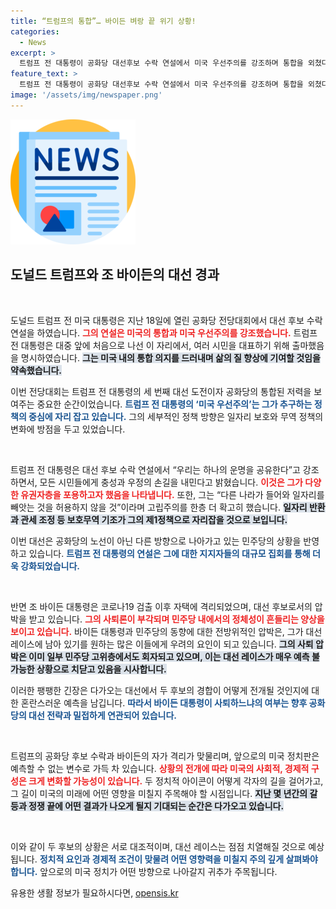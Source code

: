 ```yaml
---
title: “트럼프의 통합”… 바이든 벼랑 끝 위기 상황!
categories:
  - News
excerpt: >
  트럼프 전 대통령이 공화당 대선후보 수락 연설에서 미국 우선주의를 강조하며 통합을 외쳤다. 반면, 바이든 대통령은 코로나 확진 후 고립 중에 사퇴 압박을 받고 있어 정치적 긴張감이 고조되고 있다. 클릭을 통해 더 많은 내용을 확인하세요!
feature_text: >
  트럼프 전 대통령이 공화당 대선후보 수락 연설에서 미국 우선주의를 강조하며 통합을 외쳤다. 반면, 바이든 대통령은 코로나 확진 후 고립 중에 사퇴 압박을 받고 있어 정치적 긴張감이 고조되고 있다. 클릭을 통해 더 많은 내용을 확인하세요!
image: '/assets/img/newspaper.png'
---
```


<p><img src="/assets/img/newspaper.png" alt="kimp 속보" /></p>

<h2 data-ke-size="size26">도널드 트럼프와 조 바이든의 대선 경과</h2>

<p data-ke-size="size16">&nbsp;</p>

<p>도널드 트럼프 전 미국 대통령은 지난 18일에 열린 공화당 전당대회에서 대선 후보 수락 연설을 하였습니다. <b><span style="color: #ee2323;">그의 연설은 미국의 통합과 미국 우선주의를 강조했습니다.</span></b> 트럼프 전 대통령은 대중 앞에 처음으로 나선 이 자리에서, 여러 시민을 대표하기 위해 출마했음을 명시하였습니다. <b><span style="background-color: #21538527;">그는 미국 내의 통합 의지를 드러내며 삶의 질 향상에 기여할 것임을 약속했습니다.</span></b> </p>

<p>이번 전당대회는 트럼프 전 대통령의 세 번째 대선 도전이자 공화당의 통합된 저력을 보여주는 중요한 순간이었습니다. <b><span style="color: #1a5490;">트럼프 전 대통령의 ‘미국 우선주의’는 그가 추구하는 정책의 중심에 자리 잡고 있습니다.</span></b> 그의 세부적인 정책 방향은 일자리 보호와 무역 정책의 변화에 방점을 두고 있었습니다.</p>

<p data-ke-size="size16">&nbsp;</p>

<p>트럼프 전 대통령은 대선 후보 수락 연설에서 “우리는 하나의 운명을 공유한다”고 강조하면서, 모든 시민들에게 충성과 우정의 손길을 내민다고 밝혔습니다. <b><span style="color: #ee2323;">이것은 그가 다양한 유권자층을 포용하고자 했음을 나타냅니다.</span></b> 또한, 그는 “다른 나라가 들어와 일자리를 빼앗는 것을 허용하지 않을 것”이라며 고립주의를 한층 더 확고히 했습니다. <b><span style="background-color: #21538527;">일자리 반환과 관세 조정 등 보호무역 기조가 그의 제1정책으로 자리잡을 것으로 보입니다.</span></b> </p>

<p>이번 대선은 공화당의 노선이 아닌 다른 방향으로 나아가고 있는 민주당의 상황을 반영하고 있습니다. <b><span style="color: #1a5490;">트럼프 전 대통령의 연설은 그에 대한 지지자들의 대규모 집회를 통해 더욱 강화되었습니다.</span></b> </p>

<p data-ke-size="size16">&nbsp;</p>

<p>반면 조 바이든 대통령은 코로나19 검출 이후 자택에 격리되었으며, 대선 후보로서의 압박을 받고 있습니다. <b><span style="color: #ee2323;">그의 사퇴론이 부각되며 민주당 내에서의 정체성이 흔들리는 양상을 보이고 있습니다.</span></b> 바이든 대통령과 민주당의 동향에 대한 전방위적인 압박은, 그가 대선 레이스에 남아 있기를 원하는 많은 이들에게 우려의 요인이 되고 있습니다. <b><span style="background-color: #21538527;">그의 사퇴 압박은 이미 일부 민주당 고위층에서도 회자되고 있으며, 이는 대선 레이스가 매우 예측 불가능한 상황으로 치닫고 있음을 시사합니다.</span></b> </p>

<p>이러한 팽팽한 긴장은 다가오는 대선에서 두 후보의 경합이 어떻게 전개될 것인지에 대한 혼란스러운 예측을 남깁니다. <b><span style="color: #1a5490;">따라서 바이든 대통령이 사퇴하느냐의 여부는 향후 공화당의 대선 전략과 밀접하게 연관되어 있습니다.</span></b> </p>

<p data-ke-size="size16">&nbsp;</p>

<p>트럼프의 공화당 후보 수락과 바이든의 자가 격리가 맞물리며, 앞으로의 미국 정치판은 예측할 수 없는 변수로 가득 차 있습니다. <b><span style="color: #ee2323;">상황의 전개에 따라 미국의 사회적, 경제적 구성은 크게 변화할 가능성이 있습니다.</span></b> 두 정치적 아이콘이 어떻게 각자의 길을 걸어가고, 그 길이 미국의 미래에 어떤 영향을 미칠지 주목해야 할 시점입니다. <b><span style="background-color: #21538527;">지난 몇 년간의 갈등과 정쟁 끝에 어떤 결과가 나오게 될지 기대되는 순간은 다가오고 있습니다.</span></b> </p>

<p data-ke-size="size16">&nbsp;</p>

<p>이와 같이 두 후보의 상황은 서로 대조적이며, 대선 레이스는 점점 치열해질 것으로 예상됩니다. <b><span style="color: #1a5490;">정치적 요인과 경제적 조건이 맞물려 어떤 영향력을 미칠지 주의 깊게 살펴봐야 합니다.</span></b> 앞으로의 미국 정치가 어떤 방향으로 나아갈지 귀추가 주목됩니다.</p>
유용한 생활 정보가 필요하시다면, <a href="https://opensis.kr" rel="dofollow">opensis.kr</a>


